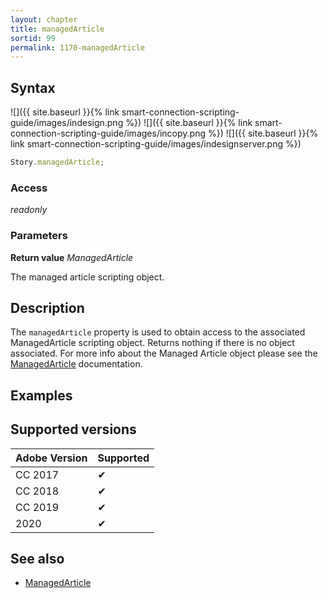 ```yaml
---
layout: chapter
title: managedArticle
sortid: 99
permalink: 1170-managedArticle
---
```

## Syntax

![]({{ site.baseurl }}{% link smart-connection-scripting-guide/images/indesign.png %}) ![]({{ site.baseurl }}{% link smart-connection-scripting-guide/images/incopy.png %}) ![]({{ site.baseurl }}{% link smart-connection-scripting-guide/images/indesignserver.png %})
```javascript
Story.managedArticle;
```

### Access

*readonly*

### Parameters

**Return value** *ManagedArticle*

The managed article scripting object.

## Description

The `managedArticle` property is used to obtain access to the associated ManagedArticle scripting object. Returns nothing if there is no object associated.
For more info about the Managed Article object please see the [ManagedArticle](../../ManagedArticle/index.md) documentation.

## Examples


## Supported versions

| Adobe Version | Supported |
|---------------|-----------|
| CC 2017       | ✔         |
| CC 2018       | ✔         |
| CC 2019       | ✔         |
| 2020          | ✔         |

## See also

* [ManagedArticle](../../ManagedArticle/index.md)